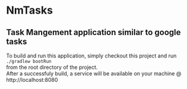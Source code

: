 # NmTasks  
## Task Mangement application similar to google tasks  
To build and run this application, simply checkout this project and run  
``` ./gradlew bootRun ```  
from the root directory of the project.  
After a successfuly build, a service will be available on your machine @ http://localhost:8080  

